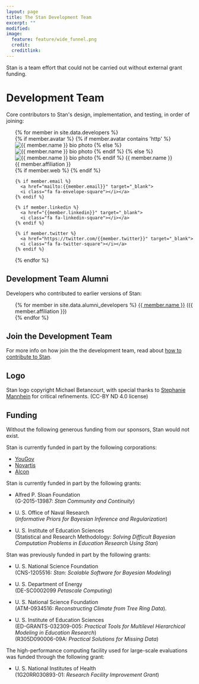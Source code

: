 ```yaml
---
layout: page
title: The Stan Development Team
excerpt: ""
modified:
image:
  feature: feature/wide_funnel.png
  credit:
  creditlink:
---
```


Stan is a team effort that could not be carried out without external
  grant funding.

Development Team
================

Core contributors to Stan's design, implementation, and testing,
in order of joining:

<ul>
{% for member in site.data.developers %}

  <div style="clear:both">
  {% if member.avatar %}
    {% if member.avatar contains 'http' %}
      <img src="{{ member.avatar }}"
           class="dev-bio-photo"
           alt="{{ member.name }} bio photo"></img>
    {% else %}
      <img src="{{ site.url }}/images/bio/{{ member.avatar }}"
           class="dev-bio-photo"
           alt="{{ member.name }} bio photo">
    {% endif %}
  {% else %}
    <img src="{{ site.url }}/images/bio/bio-photo.jpg"
         class="dev-bio-photo"
         alt="{{ member.name }} bio photo">
  {% endif %}
  {{ member.name }}<br>
  {{ member.affiliation }}

  <div>
    {% if member.web %}
	    <a href="{{member.web}}" target="_blank">
      <i class="fa fa-home"></i></a>
    {% endif %}

    {% if member.email %}
      <a href="mailto:{{member.email}}" target="_blank">
      <i class="fa fa-envelope-square"></i></a>
    {% endif %}

    {% if member.linkedin %}
      <a href="{{member.linkedin}}" target="_blank">
      <i class="fa fa-linkedin-square"></i></a>
    {% endif %}

    {% if member.twitter %}
      <a href="https://twitter.com/{{member.twitter}}" target="_blank">
      <i class="fa fa-twitter-square"></i></a>
    {% endif %}
  </div>

  </div>

{% endfor %}
</ul>

Development Team Alumni
-----------------------

Developers who contributed to earlier versions of Stan:

<ul>
{% for member in site.data.alumni_developers %}
  <a href="{{ member.web }}">{{ member.name }}</a>
  ({{ member.affiliation }})
  <br>
{% endfor %}
</ul>

Join the Development Team
-------------------------

For more info on how join the the development team, read about
[how to contribute to Stan](/development/).

Logo
----

Stan logo copyright Michael Betancourt, with special thanks to
[Stephanie Mannhein](http://www.stephaniemannheim.com/)
for critical refinements. <span class="note">(CC-BY ND 4.0 license)</span>

Funding
-------

Without the following generous funding from our sponsors,
Stan would not exist.

Stan is currently funded in part by the following corporations:

* [YouGov](https://today.yougov.com/#/)
* [Novartis](https://www.novartis.com)
* [Alcon](http://www.alcon.com)

Stan is currently funded in part by the following grants:

* Alfred P. Sloan Foundation
  <br />
  <span class="note">(G-2015-13987: <i>Stan Community and Continuity</i>)</span>

* U. S. Office of Naval Research
  <br />
  <span class="note">(<i>Informative Priors for Bayesian Inference
  and Regularization</i>)</span>

* U. S. Institute of Education Sciences
  <br />
  <span class="note">(Statistical and Research Methodology:
  <i>Solving Difficult Bayesian Computation Problems in Education
  Research Using Stan</i>)</span>


Stan was previously funded in part by the following grants:

* U. S. National Science Foundation
  <br />
  <span class="note">(CNS-1205516: <i>Stan: Scalable Software for Bayesian Modeling</i>)</span>

* U. S. Department of Energy
  <br />
  <span class="note">(DE-SC0002099 <i>Petascale Computing</i>)</span>

* U. S. National Science Foundation
  <br />
  <span class="note">(ATM-0934516: <i>Reconstructing Climate from Tree Ring Data</i>).</span>

* U. S. Institute of Education Sciences
  <br />
  <span class="note">(ED-GRANTS-032309-005:
  <i>Practical Tools for Multilevel Hierarchical Modeling in Education
  Research</i>)</span>
  <br />
  <span class="note">(R305D090006-09A:
  <i>Practical Solutions for Missing Data</i>)</span>

The high-performance computing facility used for large-scale
evaluations was funded through the following grant:

* U. S. National Institutes of Health
  <br />
  <span class="note">(1G20RR030893-01:
  <i>Research Facility Improvement Grant</i>)</span>
